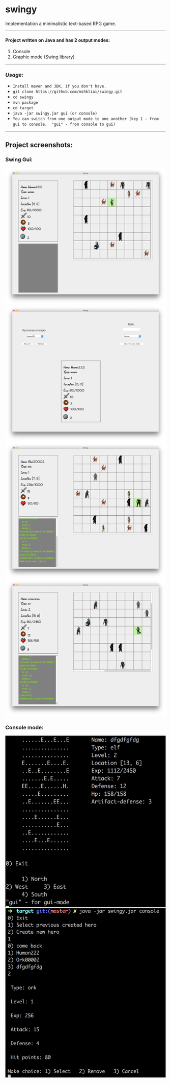 # swingy
Implementation a minimalistic text-based RPG game.

***
#### Project written on Java and has 2 output modes:
1. Console
2. Graphic mode (Swing library)

***
### ***Usage:***
* `Install maven and JDK, if you don't have.`
* `git clone https://github.com/mshkliai/swingy.git`
* `cd swingy`
* `mvn package`
* `cd target`
* `java -jar swingy.jar gui (or console)`
* `You can switch from one output mode to one another (key 1 - from gui to console, 
  "gui" - from console to gui)`

***

## Project screenshots:
### Swing Gui:
![a:](https://github.com/mshkliai/swingy/raw/master/screenshots/scr1.png)
![a:](https://github.com/mshkliai/swingy/raw/master/screenshots/scr2.png)
![a:](https://github.com/mshkliai/swingy/raw/master/screenshots/scr3.png)
![a:](https://github.com/mshkliai/swingy/raw/master/screenshots/scr4.png)
### Console mode:
![a:](https://github.com/mshkliai/swingy/raw/master/screenshots/scr5.png)
![a:](https://github.com/mshkliai/swingy/raw/master/screenshots/scr6.png)
